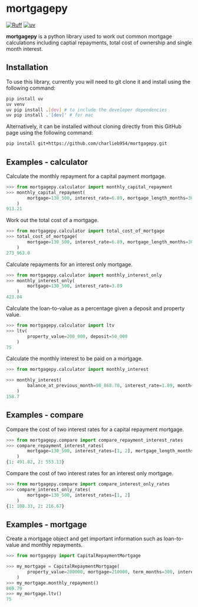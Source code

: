 # mortgagepy

[![Ruff](https://img.shields.io/endpoint?url=https://raw.githubusercontent.com/astral-sh/ruff/main/assets/badge/v2.json)](https://github.com/astral-sh/ruff)
[![uv](https://img.shields.io/endpoint?url=https://raw.githubusercontent.com/astral-sh/uv/main/assets/badge/v0.json)](https://github.com/astral-sh/uv)

**mortgagepy** is a python library used to work out common mortgage calculations
including captial repayments, total cost of ownership and single month interest.

## Installation

To use this library, currently you will need to git clone it and install using
the following command:

```bash
pip install uv
uv venv
uv pip install .[dev] # to include the developer dependencies
uv pip install .'[dev]' # for mac
```

Alternatively, it can be installed without cloning directly from this GitHub
page using the following command:

```bash
pip install git+https://github.com/charlieb954/mortgagepy.git
```

## Examples - calculator

Calculate the monthly repayment for a capital payment mortgage.
```python
>>> from mortgagepy.calculator import monthly_capital_repayment
>>> monthly_capital_repayment(
        mortgage=130_500, interest_rate=6.89, mortgage_length_months=300
    )
913.21
```

Work out the total cost of a mortgage.
```python
>>> from mortgagepy.calculator import total_cost_of_mortgage
>>> total_cost_of_mortgage(
        mortgage=130_500, interest_rate=6.89, mortgage_length_months=300
    )
273_963.0
```

Calculate repayments for an interest only mortgage.
```python
>>> from mortgagepy.calculator import monthly_interest_only
>>> monthly_interest_only(
        mortgage=130_500, interest_rate=3.89
    )
423.04
```

Calculate the loan-to-value as a percentage given a deposit and property value.
```python
>>> from mortgagepy.calculator import ltv
>>> ltv(
        property_value=200_000, deposit=50_000
    )
75
```

Calculate the monthly interest to be paid on a mortgage.
```python
>>> from mortgagepy.calculator import monthly_interest

>>> monthly_interest(
        balance_at_previous_month=98_868.70, interest_rate=1.89, month=10, year=2023
    )
158.7
```

## Examples - compare

Compare the cost of two interest rates for a capital repayment mortgage.
```python
>>> from mortgagepy.compare import compare_repayment_interest_rates
>>> compare_repayment_interest_rates(
        mortgage=130_500, interest_rates=[1, 2], mortgage_length_months=300
    )
{1: 491.82, 2: 553.13}
```

Compare the cost of two interest rates for an interest only mortgage.
```python
>>> from mortgagepy.compare import compare_interest_only_rates
>>> compare_interest_only_rates(
        mortgage=130_500, interest_rates=[1, 2]
    )
{1: 108.33, 2: 216.67}
```

## Examples - mortgage

Create a mortgage object and get important information such as loan-to-value and
monthly repayments.
```python
>>> from mortgagepy import CapitalRepaymentMortgage

>>> my_mortgage = CapitalRepaymentMortgage(
        property_value=280000, mortgage=210000, term_months=300, interest_rate=1.8
    )
>>> my_mortgage.monthly_repayment()
869.79
>>> my_mortgage.ltv()
75
```